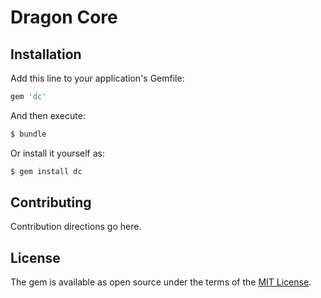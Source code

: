 # Dragon Core

## Installation
Add this line to your application's Gemfile:

```ruby
gem 'dc'
```

And then execute:
```bash
$ bundle
```

Or install it yourself as:
```bash
$ gem install dc
```

## Contributing
Contribution directions go here.

## License
The gem is available as open source under the terms of the [MIT License](http://opensource.org/licenses/MIT).
